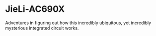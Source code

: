 # JieLi-AC690X
Adventures in figuring out how this incredibly ubiquitous, yet incredibly mysterious integrated circuit works.
